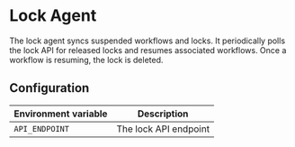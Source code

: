 # Lock Agent

The lock agent syncs suspended workflows and locks. It periodically polls the lock API for released locks and resumes associated workflows. Once a workflow is resuming, the lock is deleted.

## Configuration

| Environment variable | Description           |
| -------------------- | --------------------- |
| `API_ENDPOINT`       | The lock API endpoint |
